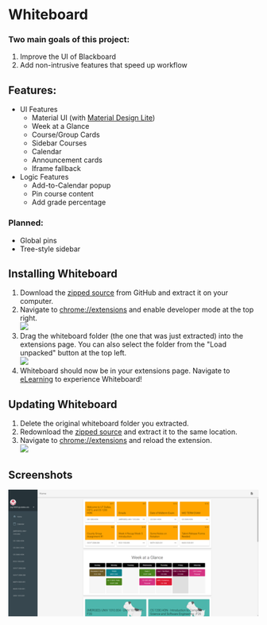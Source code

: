 # Whiteboard

### Two main goals of this project:
1. Improve the UI of Blackboard
2. Add non-intrusive features that speed up workflow

## Features:
+ UI Features
	- Material UI (with [Material Design Lite](https://getmdl.io/))
	- Week at a Glance
	- Course/Group Cards
	- Sidebar Courses
	- Calendar
	- Announcement cards
	- Iframe fallback
+ Logic Features
	- Add-to-Calendar popup
	- Pin course content
	- Add grade percentage

### Planned:
+ Global pins
+ Tree-style sidebar


## Installing Whiteboard
1. Download the [zipped source](https://github.com/sunnyguan/whiteboard/raw/master/whiteboard.zip) from GitHub and extract it on your computer.  
2. Navigate to <chrome://extensions> and enable developer mode at the top right.  
![](https://i.imgur.com/eGRctOG.png)  
3. Drag the whiteboard folder (the one that was just extracted) into the extensions page. You can also select the folder from the "Load unpacked" button at the top left.  
![](https://i.imgur.com/TLCx4qQ.png)  
4. Whiteboard should now be in your extensions page. Navigate to [eLearning](https://elearning.utdallas.edu) to experience Whiteboard!  

## Updating Whiteboard  
1. Delete the original whiteboard folder you extracted.  
2. Redownload the [zipped source](https://github.com/sunnyguan/whiteboard/raw/master/whiteboard.zip) and extract it to the same location.  
3. Navigate to <chrome://extensions> and reload the extension.  
![](https://i.imgur.com/MsRBK2A.png)


## Screenshots

![Dashboard](screenshots/dashboard.PNG)
